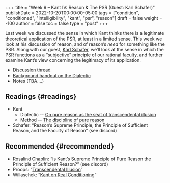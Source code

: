 +++
title = "Week 9 – Kant IV: Reason & The PSR (Guest: Karl Schafer)"
publishDate = 2022-10-20T00:00:00-05:00
tags = ["condition", "conditioned", "intelligibility", "kant", "psr", "reason"]
draft = false
weight = -100
author = false
toc = false
type = "post"
+++

Last week we discussed the sense in which Kant thinks there is a legitimate theoretical application of the PSR, at least in a limited sense. This week we look at his discussion of reason, and of reason&rsquo;s _need_ for something like the PSR. Along with our guest, [Karl Schafer](https://philpeople.org/profiles/karl-schafer), we&rsquo;ll look at the sense in which the PSR functions as a &ldquo;subjective&rdquo; principle of our rational faculty, and further examine Kant&rsquo;s view concerning the legitimacy of its application.

-   [Discussion thread](https://discord.com/channels/1006739669842673674/1030262182883115060)
-   [Background handout on the Dialectic](/materials/handouts/handout-dialectic.pdf)
-   Notes (TBA....)


## Readings {#readings}

-   Kant
    -   Dialectic -- [On pure reason as the seat of transcendental illusion](/materials/readings/kant-dialectic-opening.pdf)
    -   Method -- [The discipline of pure reason](/materials/readings/kant-discipline.pdf)
-   Schafer: &ldquo;Reason’s Supreme Principle, the Principle of Sufficient Reason, and the Faculty of Reason&rdquo; (see discord)


## Recommended {#recommended}

-   Rosalind Chaplin: &ldquo;Is Kant’s Supreme Principle of Pure Reason the Principle of Sufficient Reason?&rdquo; (see discord)
-   Proops: &ldquo;[Transcendental Illusion](/materials/readings/proops-illusion.pdf)&rdquo;
-   Willaschek: &ldquo;[Kant on Real Conditioning](/materials/readings/willaschek-condition.pdf)&rdquo;
